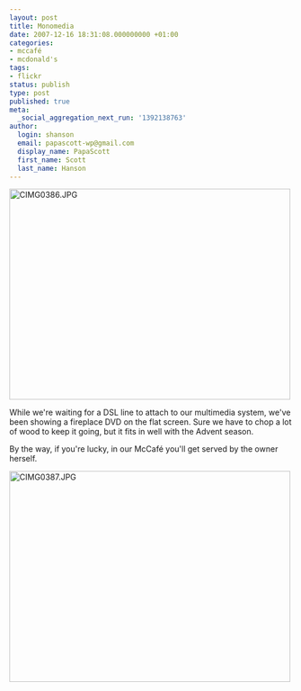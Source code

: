 ```yaml
---
layout: post
title: Monomedia
date: 2007-12-16 18:31:08.000000000 +01:00
categories:
- mccafé
- mcdonald's
tags:
- flickr
status: publish
type: post
published: true
meta:
  _social_aggregation_next_run: '1392138763'
author:
  login: shanson
  email: papascott-wp@gmail.com
  display_name: PapaScott
  first_name: Scott
  last_name: Hanson
---
```

<p><a href="http://www.flickr.com/photos/51035717986@N01/2115490694" title="View 'CIMG0386.JPG' on Flickr.com"><img src="3.static.flickr.com/2352/2115490694_02fc8c86ac.jpg" alt="CIMG0386.JPG" border="0" width="500" height="375" /></a></p>
<p>While we're waiting for a DSL line to attach to our multimedia system, we've been showing a fireplace DVD on the flat screen. Sure we have to chop a lot of wood to keep it going, but it fits in well with the Advent season.</p>
<p>By the way, if you're lucky, in our McCaf&eacute; you'll get served by the owner herself.</p>
<p><a href="http://www.flickr.com/photos/51035717986@N01/2114713125" title="View 'CIMG0387.JPG' on Flickr.com"><img src="3.static.flickr.com/2398/2114713125_0013c3111c.jpg" alt="CIMG0387.JPG" border="0" width="500" height="375" /></a></p>
